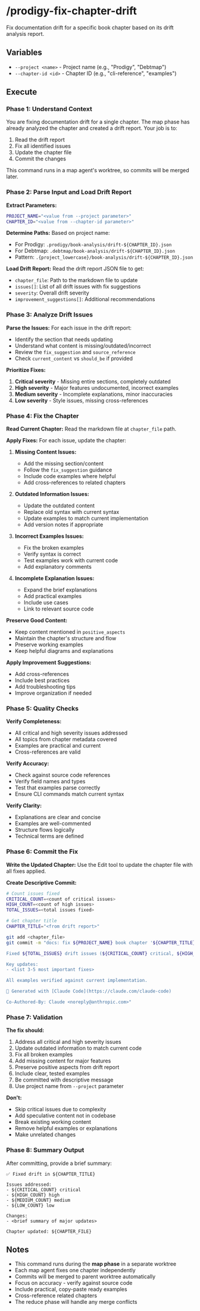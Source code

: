 # /prodigy-fix-chapter-drift

Fix documentation drift for a specific book chapter based on its drift analysis report.

## Variables

- `--project <name>` - Project name (e.g., "Prodigy", "Debtmap")
- `--chapter-id <id>` - Chapter ID (e.g., "cli-reference", "examples")

## Execute

### Phase 1: Understand Context

You are fixing documentation drift for a single chapter. The map phase has already analyzed the chapter and created a drift report. Your job is to:
1. Read the drift report
2. Fix all identified issues
3. Update the chapter file
4. Commit the changes

This command runs in a map agent's worktree, so commits will be merged later.

### Phase 2: Parse Input and Load Drift Report

**Extract Parameters:**
```bash
PROJECT_NAME="<value from --project parameter>"
CHAPTER_ID="<value from --chapter-id parameter>"
```

**Determine Paths:**
Based on project name:
- For Prodigy: `.prodigy/book-analysis/drift-${CHAPTER_ID}.json`
- For Debtmap: `.debtmap/book-analysis/drift-${CHAPTER_ID}.json`
- Pattern: `.{project_lowercase}/book-analysis/drift-${CHAPTER_ID}.json`

**Load Drift Report:**
Read the drift report JSON file to get:
- `chapter_file`: Path to the markdown file to update
- `issues[]`: List of all drift issues with fix suggestions
- `severity`: Overall drift severity
- `improvement_suggestions[]`: Additional recommendations

### Phase 3: Analyze Drift Issues

**Parse the Issues:**
For each issue in the drift report:
- Identify the section that needs updating
- Understand what content is missing/outdated/incorrect
- Review the `fix_suggestion` and `source_reference`
- Check `current_content` vs `should_be` if provided

**Prioritize Fixes:**
1. **Critical severity** - Missing entire sections, completely outdated
2. **High severity** - Major features undocumented, incorrect examples
3. **Medium severity** - Incomplete explanations, minor inaccuracies
4. **Low severity** - Style issues, missing cross-references

### Phase 4: Fix the Chapter

**Read Current Chapter:**
Read the markdown file at `chapter_file` path.

**Apply Fixes:**
For each issue, update the chapter:

1. **Missing Content Issues:**
   - Add the missing section/content
   - Follow the `fix_suggestion` guidance
   - Include code examples where helpful
   - Add cross-references to related chapters

2. **Outdated Information Issues:**
   - Update the outdated content
   - Replace old syntax with current syntax
   - Update examples to match current implementation
   - Add version notes if appropriate

3. **Incorrect Examples Issues:**
   - Fix the broken examples
   - Verify syntax is correct
   - Test examples work with current code
   - Add explanatory comments

4. **Incomplete Explanation Issues:**
   - Expand the brief explanations
   - Add practical examples
   - Include use cases
   - Link to relevant source code

**Preserve Good Content:**
- Keep content mentioned in `positive_aspects`
- Maintain the chapter's structure and flow
- Preserve working examples
- Keep helpful diagrams and explanations

**Apply Improvement Suggestions:**
- Add cross-references
- Include best practices
- Add troubleshooting tips
- Improve organization if needed

### Phase 5: Quality Checks

**Verify Completeness:**
- All critical and high severity issues addressed
- All topics from chapter metadata covered
- Examples are practical and current
- Cross-references are valid

**Verify Accuracy:**
- Check against source code references
- Verify field names and types
- Test that examples parse correctly
- Ensure CLI commands match current syntax

**Verify Clarity:**
- Explanations are clear and concise
- Examples are well-commented
- Structure flows logically
- Technical terms are defined

### Phase 6: Commit the Fix

**Write the Updated Chapter:**
Use the Edit tool to update the chapter file with all fixes applied.

**Create Descriptive Commit:**
```bash
# Count issues fixed
CRITICAL_COUNT=<count of critical issues>
HIGH_COUNT=<count of high issues>
TOTAL_ISSUES=<total issues fixed>

# Get chapter title
CHAPTER_TITLE="<from drift report>"

git add <chapter_file>
git commit -m "docs: fix ${PROJECT_NAME} book chapter '${CHAPTER_TITLE}'

Fixed ${TOTAL_ISSUES} drift issues (${CRITICAL_COUNT} critical, ${HIGH_COUNT} high)

Key updates:
- <list 3-5 most important fixes>

All examples verified against current implementation.

🤖 Generated with [Claude Code](https://claude.com/claude-code)

Co-Authored-By: Claude <noreply@anthropic.com>"
```

### Phase 7: Validation

**The fix should:**
1. Address all critical and high severity issues
2. Update outdated information to match current code
3. Fix all broken examples
4. Add missing content for major features
5. Preserve positive aspects from drift report
6. Include clear, tested examples
7. Be committed with descriptive message
8. Use project name from `--project` parameter

**Don't:**
- Skip critical issues due to complexity
- Add speculative content not in codebase
- Break existing working content
- Remove helpful examples or explanations
- Make unrelated changes

### Phase 8: Summary Output

After committing, provide a brief summary:
```
✅ Fixed drift in ${CHAPTER_TITLE}

Issues addressed:
- ${CRITICAL_COUNT} critical
- ${HIGH_COUNT} high
- ${MEDIUM_COUNT} medium
- ${LOW_COUNT} low

Changes:
- <brief summary of major updates>

Chapter updated: ${CHAPTER_FILE}
```

## Notes

- This command runs during the **map phase** in a separate worktree
- Each map agent fixes one chapter independently
- Commits will be merged to parent worktree automatically
- Focus on accuracy - verify against source code
- Include practical, copy-paste ready examples
- Cross-reference related chapters
- The reduce phase will handle any merge conflicts
